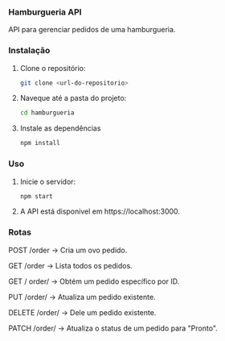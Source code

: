 
### Hamburgueria API 

API para gerenciar pedidos de uma hamburgueria. 

### Instalação 
1. Clone o repositório:
   ```sh
   git clone <url-do-repositorio>

2. Naveque até a pasta do projeto: 
    ```sh
    cd hamburgueria

3. Instale as dependências 
    ```sh
    npm install

### Uso 

1. Inicie o servidor: 
    ```sh
    npm start
2. A API está disponivel em https://localhost:3000. 

### Rotas

POST /order 
-> Cria um ovo pedido. 

GET /order 
-> Lista todos os pedidos. 

GET / order/ 
-> Obtém um pedido específico por ID. 

PUT /order/ 
-> Atualiza um pedido existente. 

DELETE /order/ 
-> Dele um pedido existente. 

PATCH /order/
-> Atualiza o status de um pedido para "Pronto". 


